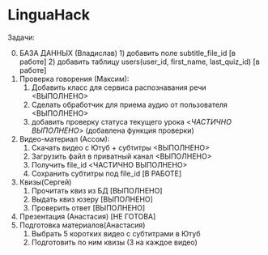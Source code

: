 # LinguaHack

Задачи:

  0. БАЗА ДАННЫХ (Владислав)
    1) добавить поле subtitle_file_id [в работе]
    2) добавить таблицу users(user_id, first_name, last_quiz_id) [в работе] 
  1. Проверка говорения (Максим): 
      1) Добавить класс для сервиса распознавания речи <ВЫПОЛНЕНО>
      2) Сделать обработчик для приема аудио от пользователя <ВЫПОЛНЕНО>
      3) добавить проверку статуса текущего урока <_ЧАСТИЧНО ВЫПОЛНЕНО_> (добавлена функция проверки)
  2. Видео-материал (Ассом): 
      1) Скачать видео с Ютуб + субтитры <ВЫПОЛНЕНО>
      2) Загрузить файл в приватный канал <ВЫПОЛНЕНО>
      3) Получить file_id <ЧАСТИЧНО ВЫПОЛНЕНО>
      4) Сохранить субтитры под file_id [В РАБОТЕ]
  3. Квизы(Сергей)
      1) Прочитать квиз из БД [ВЫПОЛНЕНО]
      2) Выдать квиз юзеру [ВЫПОЛНЕНО]
      3. Проверить ответ [ВЫПОЛНЕНО]
  4. Презентация (Анастасия) [НЕ ГОТОВА]
  5. Подготовка материалов(Анастасия) 
      1. Выбрать 5 коротких видео с субтитрами в Ютуб
      2. Подготовить по ним квизы (3 на каждое видео) 
